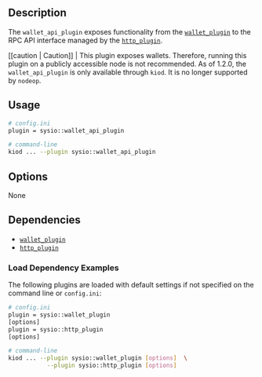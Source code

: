 ## Description

The `wallet_api_plugin` exposes functionality from the [`wallet_plugin`](../wallet_plugin/index.md) to the RPC API interface managed by the [`http_plugin`](../../../01_nodeop/03_plugins/http_plugin/index.md).

[[caution | Caution]]
| This plugin exposes wallets. Therefore, running this plugin on a publicly accessible node is not recommended. As of 1.2.0, the `wallet_api_plugin` is only available through `kiod`. It is no longer supported by `nodeop`.

## Usage

```sh
# config.ini
plugin = sysio::wallet_api_plugin

# command-line
kiod ... --plugin sysio::wallet_api_plugin
```

## Options

None

## Dependencies

* [`wallet_plugin`](../wallet_plugin/index.md)
* [`http_plugin`](../../../01_nodeop/03_plugins/http_plugin/index.md)

### Load Dependency Examples

The following plugins are loaded with default settings if not specified on the command line or `config.ini`:

```sh
# config.ini
plugin = sysio::wallet_plugin
[options]
plugin = sysio::http_plugin
[options]

# command-line
kiod ... --plugin sysio::wallet_plugin [options]  \
           --plugin sysio::http_plugin [options]
```
